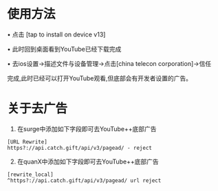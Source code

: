 # 使用方法

•  点击 [tap to install on device v13]

•  此时回到桌面看到YouTube已经下载完成

•  去ios设置->描述文件与设备管理->点击[china telecon corporation]->信任


完成,此时已经可以打开YouTube观看,但底部会有开发者设置的广告。


# 关于去广告

1. 在surge中添加如下字段即可去YouTube++底部广告

```
[URL Rewrite]
https?://api.catch.gift/api/v3/pagead/ - reject
```

2. 在quanX中添加如下字段即可去YouTube++底部广告
```
[rewrite_local]
^https?://api.catch.gift/api/v3/pagead/ url reject
```
